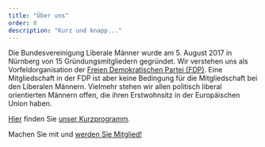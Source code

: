 ```yaml
---
title: "Über uns"
order: 0
description: "Kurz und knapp..."
---
```

Die Bundesvereinigung Liberale Männer wurde am 5. August 2017 in Nürnberg von 15 Gründungsmitgliedern gegründet. Wir verstehen uns als Vorfeldorganisation der [Freien Demokratischen Partei (FDP)](https://www.fdp.de). Eine Mitgliedschaft in der FDP ist aber keine Bedingung für die Mitgliedschaft bei den Liberalen Männern. Vielmehr stehen wir allen politisch liberal orientierten Männern offen, die ihren Erstwohnsitz in der Europäischen Union haben.

[Hier](/menu/kurzprogramm) finden Sie [unser Kurzprogramm](/menu/kurzprogramm).

Machen Sie mit und [werden Sie Mitglied!](/menu/mitgliedschaft)
